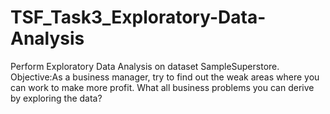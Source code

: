# TSF_Task3_Exploratory-Data-Analysis
Perform Exploratory Data Analysis on dataset SampleSuperstore.
<br>Objective:As a business manager, try to find out the weak areas where you can work to make more profit. What all business problems you can derive by exploring the data?
